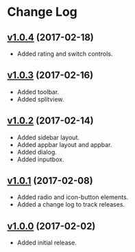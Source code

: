 # Change Log

## [v1.0.4](https://github.com/arsnebula/nebula-ui-essentials/releases/tag/v1.0.4) (2017-02-18)

- Added rating and switch controls.

## [v1.0.3](https://github.com/arsnebula/nebula-ui-essentials/releases/tag/v1.0.3) (2017-02-16)

- Added toolbar.
- Added splitview.

## [v1.0.2](https://github.com/arsnebula/nebula-ui-essentials/releases/tag/v1.0.2) (2017-02-14)

- Added sidebar layout.
- Added appbar layout and appbar.
- Added dialog.
- Added inputbox.

## [v1.0.1](https://github.com/arsnebula/nebula-ui-essentials/releases/tag/v1.0.1) (2017-02-08)

- Added radio and icon-button elements.
- Added a change log to track releases.

## [v1.0.0](https://github.com/arsnebula/nebula-ui-essentials/releases/tag/v1.0.0) (2017-02-02)

- Added initial release.